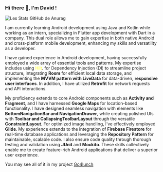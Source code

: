 ### Hi there 👋, I'm David !

![Les Stats GitHub de Anurag](https://github-readme-stats.vercel.app/api?username=davidvgn&show_icons=true&theme=radical)

  I am currently learning Android development using Java and Kotlin while working as an intern, specializing in Flutter app development with Dart in a company. This dual role allows me to gain expertise in both native Android and cross-platform mobile development, enhancing my skills and versatility as a developer.

  I have gained experience in Android development, having successfully employed a wide array of essential tools and patterns. My expertise includes using 
<span style="color:yellow;font-style:bold">Hilt</span>.
 for Dependency Injection (DI) to streamline project structure, integrating **Room** for efficient local data storage, and implementing the **MVVM pattern with LiveData** for data-driven, **responsive user interfaces**. In addition, I have utilized **Retrofit** for network requests and API interactions.

  My proficiency extends to core Android components such as **Activity and Fragment**, and I have harnessed **Google Maps** for location-based functionality. I have designed seamless navigation with elements like **BottomNavigationBar and NavigationDrawer**, while creating polished UIs with **Toolbar and CollapsingToolbarLayout** through the versatile **ConstraintLayout**. For optimized image handling, I've effectively employed **Glide**. My experience extends to the integration of **Firebase Firestore** for real-time database applications and leveraging the **Repository Pattern** for maintainable, scalable code. I also ensure code quality through thorough testing and validation using **JUnit** and **Mockito**. These skills collectively enable me to create feature-rich Android applications that deliver a superior user experience.

You may see all of it in my project [Go4lunch](https://github.com/Davidvgn/go4lunch)


<!--
**Davidvgn/Davidvgn** is a ✨ _special_ ✨ repository because its `README.md` (this file) appears on your GitHub profile.

Here are some ideas to get you started:

- 🔭 I’m currently working on ...
- 🌱 I’m currently learning ...
- 👯 I’m looking to collaborate on ...
- 🤔 I’m looking for help with ...
- 💬 Ask me about ...
- 📫 How to reach me: ...
- 😄 Pronouns: ...
- ⚡ Fun fact: ...
-->
